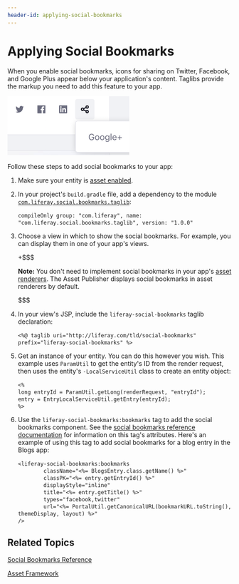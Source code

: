```yaml
---
header-id: applying-social-bookmarks
---
```


# Applying Social Bookmarks

When you enable social bookmarks, icons for sharing on Twitter, Facebook, and
Google Plus appear below your application's content. Taglibs provide the markup
you need to add this feature to your app. 

![Figure 1: Social bookmarks are enabled in the built-in Blogs app.](../../../images/social-bookmarks-inline.png)

Follow these steps to add social bookmarks to your app:

1.  Make sure your entity is 
    [asset enabled](/develop/tutorials/-/knowledge_base/7-2/asset-framework). 

2.  In your project's `build.gradle` file, add a dependency to the module 
    [`com.liferay.social.bookmarks.taglib`](https://repository.liferay.com/nexus/content/repositories/liferay-public-releases/com/liferay/com.liferay.social.bookmarks.taglib/): 

        compileOnly group: "com.liferay", name: "com.liferay.social.bookmarks.taglib", version: "1.0.0"

3.  Choose a view in which to show the social bookmarks. For example, you can 
    display them in one of your app's views. 

    +$$$

    **Note:** You don't need to implement social bookmarks in your app's 
    [asset renderers](/develop/tutorials/-/knowledge_base/7-2/rendering-an-asset). 
    The Asset Publisher displays social bookmarks in asset renderers by default. 

    $$$

4.  In your view's JSP, include the `liferay-social-bookmarks` taglib 
    declaration:

        <%@ taglib uri="http://liferay.com/tld/social-bookmarks" prefix="liferay-social-bookmarks" %>

5.  Get an instance of your entity. You can do this however you wish. This 
    example uses `ParamUtil` to get the entity's ID from the render request, 
    then uses the entity's `-LocalServiceUtil` class to create an entity object: 

        <%
        long entryId = ParamUtil.getLong(renderRequest, "entryId");
        entry = EntryLocalServiceUtil.getEntry(entryId);
        %>

6.  Use the `liferay-social-bookmarks:bookmarks` tag to add the social bookmarks 
    component. See the 
    [social bookmarks reference documentation](liferay.com) 
    for information on this tag's attributes. Here's an example of using this 
    tag to add social bookmarks for a blog entry in the Blogs app: 

        <liferay-social-bookmarks:bookmarks
                className="<%= BlogsEntry.class.getName() %>"
                classPK="<%= entry.getEntryId() %>"
                displayStyle="inline"
                title="<%= entry.getTitle() %>"
                types="facebook,twitter"
                url="<%= PortalUtil.getCanonicalURL(bookmarkURL.toString(), themeDisplay, layout) %>"
        />

## Related Topics

[Social Bookmarks Reference](liferay.com)

[Asset Framework](/develop/tutorials/-/knowledge_base/7-2/asset-framework)
